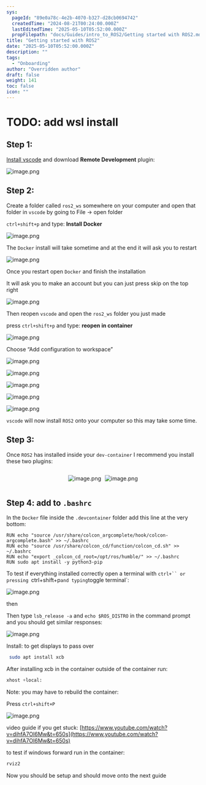```yaml
---
sys:
  pageId: "89e0a78c-4e2b-4070-b327-d28cb0694742"
  createdTime: "2024-08-21T00:24:00.000Z"
  lastEditedTime: "2025-05-10T05:52:00.000Z"
  propFilepath: "docs/Guides/intro_to_ROS2/Getting started with ROS2.md"
title: "Getting started with ROS2"
date: "2025-05-10T05:52:00.000Z"
description: ""
tags:
  - "Onboarding"
author: "Overridden author"
draft: false
weight: 141
toc: false
icon: ""
---
```


# TODO: add wsl install

## Step 1:

[Install vscode](https://code.visualstudio.com/download) and download **Remote Development** plugin:

![image.png](https://prod-files-secure.s3.us-west-2.amazonaws.com/d518164a-d88e-44d1-a4ee-3adb3bd8bce0/efb52993-1881-4a40-b95e-6f020334f022/image.png?X-Amz-Algorithm=AWS4-HMAC-SHA256&X-Amz-Content-Sha256=UNSIGNED-PAYLOAD&X-Amz-Credential=ASIAZI2LB4663PW3GOBN%2F20250621%2Fus-west-2%2Fs3%2Faws4_request&X-Amz-Date=20250621T220737Z&X-Amz-Expires=3600&X-Amz-Security-Token=IQoJb3JpZ2luX2VjEPX%2F%2F%2F%2F%2F%2F%2F%2F%2F%2FwEaCXVzLXdlc3QtMiJHMEUCIDVMO93vNzV%2FBgyDcC1NxHeSItyWz0N95Kw8TcKwNHh3AiEAoFfEBzzYf%2F6bIaJT8uL7kTuoxUA%2FCNygbopuDG25iA0qiAQI3v%2F%2F%2F%2F%2F%2F%2F%2F%2F%2FARAAGgw2Mzc0MjMxODM4MDUiDHKyktHbysNa6DlhTyrcA71KYPKDiLcO%2FFRUHFeEmRwqJS3Azlwl6YQDTlertf0LR7Se4HzgnwZB%2F9h2SYRUR3qZ%2B%2FE5%2F%2BllM2a0ylN9BirQpmwyTJ5h%2BdsWMvZYGAyJbcXbxJDpJtYI0eeWslYsO2WPD2kCqIJgZQiOsUbM2zDPeMI4pNWARYQ7ok1HQdqkCOoLbkFpVs2gZSQuFzKvOIMV8DJxi6YRExAkq8pC2i9TpX%2FeNp1mxQHgpgxL%2FM4iTi0WDCDZpcGsOemF2No8HnCu%2BlbKpwvJSBjunoHsOKwiCv%2BroygKNUTRttML4td%2Flzox1O0ZQDjJW7jHWE2T21mAU85Go3DlhbiaLS8dBMSQ051fGQLqy8rpuQd3W1WRkQE78RXsnVE65FGuUYY4kUkDtrLUlU1B%2FntC1N3K9KRuY33KFrom3%2FEd5ogmjJ%2B9gBErc3TOQ%2FJXx0vmFeVMzUsetK0DrEmcy9w%2F6Ip7tSo7d15l1annMqWY8x%2Bwy1TcoNZ9uOJ1eZZJjBZSs9xTQ7W5Pn3%2FgBx%2Bxi2LrfB3n625kXs5E%2BtRvtxnkJDCyaxzqktHoF2N4HtnUZxphdAMFEc6uPF3sxSVdZcUEAufu6xjPBUpkxX3b66Y5Mc9jHPg2%2BkEwMOpidy25N3nMICw3MIGOqUBSSwzM1w%2B88O%2F1tAie8O%2BPEcpCVZK6JYZmYgdse27blJ3gKOKyfW2l2m3fHM%2Bp15jyBOCW86EHIp6JxRVqwXoy27cUuF5w2tVBLm8stxPrsA1rA72deaXjqMrk32lcU02mfCkGk%2Bh2zRB6%2Ff9RZAJ1QyrX%2FUniMOW8saK2Q%2FxPnX4lS90IZjKLe2CLTrGuPoeSwgvCeLoNFathvDrxpYrV9qHa6Nc&X-Amz-Signature=4c6f201be58e1f4dd7f9ebd1deb1635d63775301c9e4cb0dcf5d108d54326d90&X-Amz-SignedHeaders=host&x-amz-checksum-mode=ENABLED&x-id=GetObject)

## Step 2:

Create a folder called `ros2_ws` somewhere on your computer and open that folder in `vscode` by going to File → open folder 

`ctrl+shift+p` and type: **Install Docker**

![image.png](https://prod-files-secure.s3.us-west-2.amazonaws.com/d518164a-d88e-44d1-a4ee-3adb3bd8bce0/2269dc0e-1cd5-47ff-bceb-c04ad9b2eab0/image.png?X-Amz-Algorithm=AWS4-HMAC-SHA256&X-Amz-Content-Sha256=UNSIGNED-PAYLOAD&X-Amz-Credential=ASIAZI2LB4663PW3GOBN%2F20250621%2Fus-west-2%2Fs3%2Faws4_request&X-Amz-Date=20250621T220737Z&X-Amz-Expires=3600&X-Amz-Security-Token=IQoJb3JpZ2luX2VjEPX%2F%2F%2F%2F%2F%2F%2F%2F%2F%2FwEaCXVzLXdlc3QtMiJHMEUCIDVMO93vNzV%2FBgyDcC1NxHeSItyWz0N95Kw8TcKwNHh3AiEAoFfEBzzYf%2F6bIaJT8uL7kTuoxUA%2FCNygbopuDG25iA0qiAQI3v%2F%2F%2F%2F%2F%2F%2F%2F%2F%2FARAAGgw2Mzc0MjMxODM4MDUiDHKyktHbysNa6DlhTyrcA71KYPKDiLcO%2FFRUHFeEmRwqJS3Azlwl6YQDTlertf0LR7Se4HzgnwZB%2F9h2SYRUR3qZ%2B%2FE5%2F%2BllM2a0ylN9BirQpmwyTJ5h%2BdsWMvZYGAyJbcXbxJDpJtYI0eeWslYsO2WPD2kCqIJgZQiOsUbM2zDPeMI4pNWARYQ7ok1HQdqkCOoLbkFpVs2gZSQuFzKvOIMV8DJxi6YRExAkq8pC2i9TpX%2FeNp1mxQHgpgxL%2FM4iTi0WDCDZpcGsOemF2No8HnCu%2BlbKpwvJSBjunoHsOKwiCv%2BroygKNUTRttML4td%2Flzox1O0ZQDjJW7jHWE2T21mAU85Go3DlhbiaLS8dBMSQ051fGQLqy8rpuQd3W1WRkQE78RXsnVE65FGuUYY4kUkDtrLUlU1B%2FntC1N3K9KRuY33KFrom3%2FEd5ogmjJ%2B9gBErc3TOQ%2FJXx0vmFeVMzUsetK0DrEmcy9w%2F6Ip7tSo7d15l1annMqWY8x%2Bwy1TcoNZ9uOJ1eZZJjBZSs9xTQ7W5Pn3%2FgBx%2Bxi2LrfB3n625kXs5E%2BtRvtxnkJDCyaxzqktHoF2N4HtnUZxphdAMFEc6uPF3sxSVdZcUEAufu6xjPBUpkxX3b66Y5Mc9jHPg2%2BkEwMOpidy25N3nMICw3MIGOqUBSSwzM1w%2B88O%2F1tAie8O%2BPEcpCVZK6JYZmYgdse27blJ3gKOKyfW2l2m3fHM%2Bp15jyBOCW86EHIp6JxRVqwXoy27cUuF5w2tVBLm8stxPrsA1rA72deaXjqMrk32lcU02mfCkGk%2Bh2zRB6%2Ff9RZAJ1QyrX%2FUniMOW8saK2Q%2FxPnX4lS90IZjKLe2CLTrGuPoeSwgvCeLoNFathvDrxpYrV9qHa6Nc&X-Amz-Signature=6a4461f426771a088dce1215ddcbae00939239cfff2615e2d34dafbab773a652&X-Amz-SignedHeaders=host&x-amz-checksum-mode=ENABLED&x-id=GetObject)

The `Docker` install will take sometime and at the end it will ask you to restart

![image.png](https://prod-files-secure.s3.us-west-2.amazonaws.com/d518164a-d88e-44d1-a4ee-3adb3bd8bce0/ed233f78-be33-4b1f-b89c-9c346c0e961e/image.png?X-Amz-Algorithm=AWS4-HMAC-SHA256&X-Amz-Content-Sha256=UNSIGNED-PAYLOAD&X-Amz-Credential=ASIAZI2LB4663PW3GOBN%2F20250621%2Fus-west-2%2Fs3%2Faws4_request&X-Amz-Date=20250621T220737Z&X-Amz-Expires=3600&X-Amz-Security-Token=IQoJb3JpZ2luX2VjEPX%2F%2F%2F%2F%2F%2F%2F%2F%2F%2FwEaCXVzLXdlc3QtMiJHMEUCIDVMO93vNzV%2FBgyDcC1NxHeSItyWz0N95Kw8TcKwNHh3AiEAoFfEBzzYf%2F6bIaJT8uL7kTuoxUA%2FCNygbopuDG25iA0qiAQI3v%2F%2F%2F%2F%2F%2F%2F%2F%2F%2FARAAGgw2Mzc0MjMxODM4MDUiDHKyktHbysNa6DlhTyrcA71KYPKDiLcO%2FFRUHFeEmRwqJS3Azlwl6YQDTlertf0LR7Se4HzgnwZB%2F9h2SYRUR3qZ%2B%2FE5%2F%2BllM2a0ylN9BirQpmwyTJ5h%2BdsWMvZYGAyJbcXbxJDpJtYI0eeWslYsO2WPD2kCqIJgZQiOsUbM2zDPeMI4pNWARYQ7ok1HQdqkCOoLbkFpVs2gZSQuFzKvOIMV8DJxi6YRExAkq8pC2i9TpX%2FeNp1mxQHgpgxL%2FM4iTi0WDCDZpcGsOemF2No8HnCu%2BlbKpwvJSBjunoHsOKwiCv%2BroygKNUTRttML4td%2Flzox1O0ZQDjJW7jHWE2T21mAU85Go3DlhbiaLS8dBMSQ051fGQLqy8rpuQd3W1WRkQE78RXsnVE65FGuUYY4kUkDtrLUlU1B%2FntC1N3K9KRuY33KFrom3%2FEd5ogmjJ%2B9gBErc3TOQ%2FJXx0vmFeVMzUsetK0DrEmcy9w%2F6Ip7tSo7d15l1annMqWY8x%2Bwy1TcoNZ9uOJ1eZZJjBZSs9xTQ7W5Pn3%2FgBx%2Bxi2LrfB3n625kXs5E%2BtRvtxnkJDCyaxzqktHoF2N4HtnUZxphdAMFEc6uPF3sxSVdZcUEAufu6xjPBUpkxX3b66Y5Mc9jHPg2%2BkEwMOpidy25N3nMICw3MIGOqUBSSwzM1w%2B88O%2F1tAie8O%2BPEcpCVZK6JYZmYgdse27blJ3gKOKyfW2l2m3fHM%2Bp15jyBOCW86EHIp6JxRVqwXoy27cUuF5w2tVBLm8stxPrsA1rA72deaXjqMrk32lcU02mfCkGk%2Bh2zRB6%2Ff9RZAJ1QyrX%2FUniMOW8saK2Q%2FxPnX4lS90IZjKLe2CLTrGuPoeSwgvCeLoNFathvDrxpYrV9qHa6Nc&X-Amz-Signature=6282c04eb7a45caa576508f53a0868aef0e948120fa02b4df3223ed877dd83bf&X-Amz-SignedHeaders=host&x-amz-checksum-mode=ENABLED&x-id=GetObject)

Once you restart open `Docker` and finish the installation

It will ask you to make an account but you can just press skip on the top right

![image.png](https://prod-files-secure.s3.us-west-2.amazonaws.com/d518164a-d88e-44d1-a4ee-3adb3bd8bce0/21010ad9-1659-4fd9-9f59-9932a09b2a3d/image.png?X-Amz-Algorithm=AWS4-HMAC-SHA256&X-Amz-Content-Sha256=UNSIGNED-PAYLOAD&X-Amz-Credential=ASIAZI2LB4663PW3GOBN%2F20250621%2Fus-west-2%2Fs3%2Faws4_request&X-Amz-Date=20250621T220737Z&X-Amz-Expires=3600&X-Amz-Security-Token=IQoJb3JpZ2luX2VjEPX%2F%2F%2F%2F%2F%2F%2F%2F%2F%2FwEaCXVzLXdlc3QtMiJHMEUCIDVMO93vNzV%2FBgyDcC1NxHeSItyWz0N95Kw8TcKwNHh3AiEAoFfEBzzYf%2F6bIaJT8uL7kTuoxUA%2FCNygbopuDG25iA0qiAQI3v%2F%2F%2F%2F%2F%2F%2F%2F%2F%2FARAAGgw2Mzc0MjMxODM4MDUiDHKyktHbysNa6DlhTyrcA71KYPKDiLcO%2FFRUHFeEmRwqJS3Azlwl6YQDTlertf0LR7Se4HzgnwZB%2F9h2SYRUR3qZ%2B%2FE5%2F%2BllM2a0ylN9BirQpmwyTJ5h%2BdsWMvZYGAyJbcXbxJDpJtYI0eeWslYsO2WPD2kCqIJgZQiOsUbM2zDPeMI4pNWARYQ7ok1HQdqkCOoLbkFpVs2gZSQuFzKvOIMV8DJxi6YRExAkq8pC2i9TpX%2FeNp1mxQHgpgxL%2FM4iTi0WDCDZpcGsOemF2No8HnCu%2BlbKpwvJSBjunoHsOKwiCv%2BroygKNUTRttML4td%2Flzox1O0ZQDjJW7jHWE2T21mAU85Go3DlhbiaLS8dBMSQ051fGQLqy8rpuQd3W1WRkQE78RXsnVE65FGuUYY4kUkDtrLUlU1B%2FntC1N3K9KRuY33KFrom3%2FEd5ogmjJ%2B9gBErc3TOQ%2FJXx0vmFeVMzUsetK0DrEmcy9w%2F6Ip7tSo7d15l1annMqWY8x%2Bwy1TcoNZ9uOJ1eZZJjBZSs9xTQ7W5Pn3%2FgBx%2Bxi2LrfB3n625kXs5E%2BtRvtxnkJDCyaxzqktHoF2N4HtnUZxphdAMFEc6uPF3sxSVdZcUEAufu6xjPBUpkxX3b66Y5Mc9jHPg2%2BkEwMOpidy25N3nMICw3MIGOqUBSSwzM1w%2B88O%2F1tAie8O%2BPEcpCVZK6JYZmYgdse27blJ3gKOKyfW2l2m3fHM%2Bp15jyBOCW86EHIp6JxRVqwXoy27cUuF5w2tVBLm8stxPrsA1rA72deaXjqMrk32lcU02mfCkGk%2Bh2zRB6%2Ff9RZAJ1QyrX%2FUniMOW8saK2Q%2FxPnX4lS90IZjKLe2CLTrGuPoeSwgvCeLoNFathvDrxpYrV9qHa6Nc&X-Amz-Signature=a954b6fc7f8a81ca842d370dba74637c8ea959e738cd4a0ff8d0a077da5ff4a8&X-Amz-SignedHeaders=host&x-amz-checksum-mode=ENABLED&x-id=GetObject)

Then reopen `vscode` and open the `ros2_ws` folder you just made

press `ctrl+shift+p` and type: **reopen in container**

![image.png](https://prod-files-secure.s3.us-west-2.amazonaws.com/d518164a-d88e-44d1-a4ee-3adb3bd8bce0/4e93b8c2-41ad-488c-8095-c74205196118/image.png?X-Amz-Algorithm=AWS4-HMAC-SHA256&X-Amz-Content-Sha256=UNSIGNED-PAYLOAD&X-Amz-Credential=ASIAZI2LB4663PW3GOBN%2F20250621%2Fus-west-2%2Fs3%2Faws4_request&X-Amz-Date=20250621T220737Z&X-Amz-Expires=3600&X-Amz-Security-Token=IQoJb3JpZ2luX2VjEPX%2F%2F%2F%2F%2F%2F%2F%2F%2F%2FwEaCXVzLXdlc3QtMiJHMEUCIDVMO93vNzV%2FBgyDcC1NxHeSItyWz0N95Kw8TcKwNHh3AiEAoFfEBzzYf%2F6bIaJT8uL7kTuoxUA%2FCNygbopuDG25iA0qiAQI3v%2F%2F%2F%2F%2F%2F%2F%2F%2F%2FARAAGgw2Mzc0MjMxODM4MDUiDHKyktHbysNa6DlhTyrcA71KYPKDiLcO%2FFRUHFeEmRwqJS3Azlwl6YQDTlertf0LR7Se4HzgnwZB%2F9h2SYRUR3qZ%2B%2FE5%2F%2BllM2a0ylN9BirQpmwyTJ5h%2BdsWMvZYGAyJbcXbxJDpJtYI0eeWslYsO2WPD2kCqIJgZQiOsUbM2zDPeMI4pNWARYQ7ok1HQdqkCOoLbkFpVs2gZSQuFzKvOIMV8DJxi6YRExAkq8pC2i9TpX%2FeNp1mxQHgpgxL%2FM4iTi0WDCDZpcGsOemF2No8HnCu%2BlbKpwvJSBjunoHsOKwiCv%2BroygKNUTRttML4td%2Flzox1O0ZQDjJW7jHWE2T21mAU85Go3DlhbiaLS8dBMSQ051fGQLqy8rpuQd3W1WRkQE78RXsnVE65FGuUYY4kUkDtrLUlU1B%2FntC1N3K9KRuY33KFrom3%2FEd5ogmjJ%2B9gBErc3TOQ%2FJXx0vmFeVMzUsetK0DrEmcy9w%2F6Ip7tSo7d15l1annMqWY8x%2Bwy1TcoNZ9uOJ1eZZJjBZSs9xTQ7W5Pn3%2FgBx%2Bxi2LrfB3n625kXs5E%2BtRvtxnkJDCyaxzqktHoF2N4HtnUZxphdAMFEc6uPF3sxSVdZcUEAufu6xjPBUpkxX3b66Y5Mc9jHPg2%2BkEwMOpidy25N3nMICw3MIGOqUBSSwzM1w%2B88O%2F1tAie8O%2BPEcpCVZK6JYZmYgdse27blJ3gKOKyfW2l2m3fHM%2Bp15jyBOCW86EHIp6JxRVqwXoy27cUuF5w2tVBLm8stxPrsA1rA72deaXjqMrk32lcU02mfCkGk%2Bh2zRB6%2Ff9RZAJ1QyrX%2FUniMOW8saK2Q%2FxPnX4lS90IZjKLe2CLTrGuPoeSwgvCeLoNFathvDrxpYrV9qHa6Nc&X-Amz-Signature=804749a6d03e36ae29b7677560f155316dcef56d7458844b248ef043fac3420a&X-Amz-SignedHeaders=host&x-amz-checksum-mode=ENABLED&x-id=GetObject)

Choose “Add configuration to workspace”

![image.png](https://prod-files-secure.s3.us-west-2.amazonaws.com/d518164a-d88e-44d1-a4ee-3adb3bd8bce0/9560b282-5060-4989-ba37-97e7b2c22476/image.png?X-Amz-Algorithm=AWS4-HMAC-SHA256&X-Amz-Content-Sha256=UNSIGNED-PAYLOAD&X-Amz-Credential=ASIAZI2LB4663PW3GOBN%2F20250621%2Fus-west-2%2Fs3%2Faws4_request&X-Amz-Date=20250621T220737Z&X-Amz-Expires=3600&X-Amz-Security-Token=IQoJb3JpZ2luX2VjEPX%2F%2F%2F%2F%2F%2F%2F%2F%2F%2FwEaCXVzLXdlc3QtMiJHMEUCIDVMO93vNzV%2FBgyDcC1NxHeSItyWz0N95Kw8TcKwNHh3AiEAoFfEBzzYf%2F6bIaJT8uL7kTuoxUA%2FCNygbopuDG25iA0qiAQI3v%2F%2F%2F%2F%2F%2F%2F%2F%2F%2FARAAGgw2Mzc0MjMxODM4MDUiDHKyktHbysNa6DlhTyrcA71KYPKDiLcO%2FFRUHFeEmRwqJS3Azlwl6YQDTlertf0LR7Se4HzgnwZB%2F9h2SYRUR3qZ%2B%2FE5%2F%2BllM2a0ylN9BirQpmwyTJ5h%2BdsWMvZYGAyJbcXbxJDpJtYI0eeWslYsO2WPD2kCqIJgZQiOsUbM2zDPeMI4pNWARYQ7ok1HQdqkCOoLbkFpVs2gZSQuFzKvOIMV8DJxi6YRExAkq8pC2i9TpX%2FeNp1mxQHgpgxL%2FM4iTi0WDCDZpcGsOemF2No8HnCu%2BlbKpwvJSBjunoHsOKwiCv%2BroygKNUTRttML4td%2Flzox1O0ZQDjJW7jHWE2T21mAU85Go3DlhbiaLS8dBMSQ051fGQLqy8rpuQd3W1WRkQE78RXsnVE65FGuUYY4kUkDtrLUlU1B%2FntC1N3K9KRuY33KFrom3%2FEd5ogmjJ%2B9gBErc3TOQ%2FJXx0vmFeVMzUsetK0DrEmcy9w%2F6Ip7tSo7d15l1annMqWY8x%2Bwy1TcoNZ9uOJ1eZZJjBZSs9xTQ7W5Pn3%2FgBx%2Bxi2LrfB3n625kXs5E%2BtRvtxnkJDCyaxzqktHoF2N4HtnUZxphdAMFEc6uPF3sxSVdZcUEAufu6xjPBUpkxX3b66Y5Mc9jHPg2%2BkEwMOpidy25N3nMICw3MIGOqUBSSwzM1w%2B88O%2F1tAie8O%2BPEcpCVZK6JYZmYgdse27blJ3gKOKyfW2l2m3fHM%2Bp15jyBOCW86EHIp6JxRVqwXoy27cUuF5w2tVBLm8stxPrsA1rA72deaXjqMrk32lcU02mfCkGk%2Bh2zRB6%2Ff9RZAJ1QyrX%2FUniMOW8saK2Q%2FxPnX4lS90IZjKLe2CLTrGuPoeSwgvCeLoNFathvDrxpYrV9qHa6Nc&X-Amz-Signature=2357b6695000f883ee5bc7c58e71eabdcb2102f4da7d744102b38af3be80381a&X-Amz-SignedHeaders=host&x-amz-checksum-mode=ENABLED&x-id=GetObject)

![image.png](https://prod-files-secure.s3.us-west-2.amazonaws.com/d518164a-d88e-44d1-a4ee-3adb3bd8bce0/2ee63f81-886b-48e8-a553-dc6e5eac99e4/image.png?X-Amz-Algorithm=AWS4-HMAC-SHA256&X-Amz-Content-Sha256=UNSIGNED-PAYLOAD&X-Amz-Credential=ASIAZI2LB4663PW3GOBN%2F20250621%2Fus-west-2%2Fs3%2Faws4_request&X-Amz-Date=20250621T220737Z&X-Amz-Expires=3600&X-Amz-Security-Token=IQoJb3JpZ2luX2VjEPX%2F%2F%2F%2F%2F%2F%2F%2F%2F%2FwEaCXVzLXdlc3QtMiJHMEUCIDVMO93vNzV%2FBgyDcC1NxHeSItyWz0N95Kw8TcKwNHh3AiEAoFfEBzzYf%2F6bIaJT8uL7kTuoxUA%2FCNygbopuDG25iA0qiAQI3v%2F%2F%2F%2F%2F%2F%2F%2F%2F%2FARAAGgw2Mzc0MjMxODM4MDUiDHKyktHbysNa6DlhTyrcA71KYPKDiLcO%2FFRUHFeEmRwqJS3Azlwl6YQDTlertf0LR7Se4HzgnwZB%2F9h2SYRUR3qZ%2B%2FE5%2F%2BllM2a0ylN9BirQpmwyTJ5h%2BdsWMvZYGAyJbcXbxJDpJtYI0eeWslYsO2WPD2kCqIJgZQiOsUbM2zDPeMI4pNWARYQ7ok1HQdqkCOoLbkFpVs2gZSQuFzKvOIMV8DJxi6YRExAkq8pC2i9TpX%2FeNp1mxQHgpgxL%2FM4iTi0WDCDZpcGsOemF2No8HnCu%2BlbKpwvJSBjunoHsOKwiCv%2BroygKNUTRttML4td%2Flzox1O0ZQDjJW7jHWE2T21mAU85Go3DlhbiaLS8dBMSQ051fGQLqy8rpuQd3W1WRkQE78RXsnVE65FGuUYY4kUkDtrLUlU1B%2FntC1N3K9KRuY33KFrom3%2FEd5ogmjJ%2B9gBErc3TOQ%2FJXx0vmFeVMzUsetK0DrEmcy9w%2F6Ip7tSo7d15l1annMqWY8x%2Bwy1TcoNZ9uOJ1eZZJjBZSs9xTQ7W5Pn3%2FgBx%2Bxi2LrfB3n625kXs5E%2BtRvtxnkJDCyaxzqktHoF2N4HtnUZxphdAMFEc6uPF3sxSVdZcUEAufu6xjPBUpkxX3b66Y5Mc9jHPg2%2BkEwMOpidy25N3nMICw3MIGOqUBSSwzM1w%2B88O%2F1tAie8O%2BPEcpCVZK6JYZmYgdse27blJ3gKOKyfW2l2m3fHM%2Bp15jyBOCW86EHIp6JxRVqwXoy27cUuF5w2tVBLm8stxPrsA1rA72deaXjqMrk32lcU02mfCkGk%2Bh2zRB6%2Ff9RZAJ1QyrX%2FUniMOW8saK2Q%2FxPnX4lS90IZjKLe2CLTrGuPoeSwgvCeLoNFathvDrxpYrV9qHa6Nc&X-Amz-Signature=e15e51687f7186f95adb636d4570cde02c978d560b847366b6bdc5b93394166d&X-Amz-SignedHeaders=host&x-amz-checksum-mode=ENABLED&x-id=GetObject)

![image.png](https://prod-files-secure.s3.us-west-2.amazonaws.com/d518164a-d88e-44d1-a4ee-3adb3bd8bce0/ae1580b2-b048-407e-aed9-b584224a7a04/image.png?X-Amz-Algorithm=AWS4-HMAC-SHA256&X-Amz-Content-Sha256=UNSIGNED-PAYLOAD&X-Amz-Credential=ASIAZI2LB4663PW3GOBN%2F20250621%2Fus-west-2%2Fs3%2Faws4_request&X-Amz-Date=20250621T220737Z&X-Amz-Expires=3600&X-Amz-Security-Token=IQoJb3JpZ2luX2VjEPX%2F%2F%2F%2F%2F%2F%2F%2F%2F%2FwEaCXVzLXdlc3QtMiJHMEUCIDVMO93vNzV%2FBgyDcC1NxHeSItyWz0N95Kw8TcKwNHh3AiEAoFfEBzzYf%2F6bIaJT8uL7kTuoxUA%2FCNygbopuDG25iA0qiAQI3v%2F%2F%2F%2F%2F%2F%2F%2F%2F%2FARAAGgw2Mzc0MjMxODM4MDUiDHKyktHbysNa6DlhTyrcA71KYPKDiLcO%2FFRUHFeEmRwqJS3Azlwl6YQDTlertf0LR7Se4HzgnwZB%2F9h2SYRUR3qZ%2B%2FE5%2F%2BllM2a0ylN9BirQpmwyTJ5h%2BdsWMvZYGAyJbcXbxJDpJtYI0eeWslYsO2WPD2kCqIJgZQiOsUbM2zDPeMI4pNWARYQ7ok1HQdqkCOoLbkFpVs2gZSQuFzKvOIMV8DJxi6YRExAkq8pC2i9TpX%2FeNp1mxQHgpgxL%2FM4iTi0WDCDZpcGsOemF2No8HnCu%2BlbKpwvJSBjunoHsOKwiCv%2BroygKNUTRttML4td%2Flzox1O0ZQDjJW7jHWE2T21mAU85Go3DlhbiaLS8dBMSQ051fGQLqy8rpuQd3W1WRkQE78RXsnVE65FGuUYY4kUkDtrLUlU1B%2FntC1N3K9KRuY33KFrom3%2FEd5ogmjJ%2B9gBErc3TOQ%2FJXx0vmFeVMzUsetK0DrEmcy9w%2F6Ip7tSo7d15l1annMqWY8x%2Bwy1TcoNZ9uOJ1eZZJjBZSs9xTQ7W5Pn3%2FgBx%2Bxi2LrfB3n625kXs5E%2BtRvtxnkJDCyaxzqktHoF2N4HtnUZxphdAMFEc6uPF3sxSVdZcUEAufu6xjPBUpkxX3b66Y5Mc9jHPg2%2BkEwMOpidy25N3nMICw3MIGOqUBSSwzM1w%2B88O%2F1tAie8O%2BPEcpCVZK6JYZmYgdse27blJ3gKOKyfW2l2m3fHM%2Bp15jyBOCW86EHIp6JxRVqwXoy27cUuF5w2tVBLm8stxPrsA1rA72deaXjqMrk32lcU02mfCkGk%2Bh2zRB6%2Ff9RZAJ1QyrX%2FUniMOW8saK2Q%2FxPnX4lS90IZjKLe2CLTrGuPoeSwgvCeLoNFathvDrxpYrV9qHa6Nc&X-Amz-Signature=2ec66ee668d0fe1d12527b60557010b67c06a837a161e8623e15a3656b5b6f3a&X-Amz-SignedHeaders=host&x-amz-checksum-mode=ENABLED&x-id=GetObject)

![image.png](https://prod-files-secure.s3.us-west-2.amazonaws.com/d518164a-d88e-44d1-a4ee-3adb3bd8bce0/53255b28-f75e-430f-b9e3-c0ac8577e42b/image.png?X-Amz-Algorithm=AWS4-HMAC-SHA256&X-Amz-Content-Sha256=UNSIGNED-PAYLOAD&X-Amz-Credential=ASIAZI2LB4663PW3GOBN%2F20250621%2Fus-west-2%2Fs3%2Faws4_request&X-Amz-Date=20250621T220737Z&X-Amz-Expires=3600&X-Amz-Security-Token=IQoJb3JpZ2luX2VjEPX%2F%2F%2F%2F%2F%2F%2F%2F%2F%2FwEaCXVzLXdlc3QtMiJHMEUCIDVMO93vNzV%2FBgyDcC1NxHeSItyWz0N95Kw8TcKwNHh3AiEAoFfEBzzYf%2F6bIaJT8uL7kTuoxUA%2FCNygbopuDG25iA0qiAQI3v%2F%2F%2F%2F%2F%2F%2F%2F%2F%2FARAAGgw2Mzc0MjMxODM4MDUiDHKyktHbysNa6DlhTyrcA71KYPKDiLcO%2FFRUHFeEmRwqJS3Azlwl6YQDTlertf0LR7Se4HzgnwZB%2F9h2SYRUR3qZ%2B%2FE5%2F%2BllM2a0ylN9BirQpmwyTJ5h%2BdsWMvZYGAyJbcXbxJDpJtYI0eeWslYsO2WPD2kCqIJgZQiOsUbM2zDPeMI4pNWARYQ7ok1HQdqkCOoLbkFpVs2gZSQuFzKvOIMV8DJxi6YRExAkq8pC2i9TpX%2FeNp1mxQHgpgxL%2FM4iTi0WDCDZpcGsOemF2No8HnCu%2BlbKpwvJSBjunoHsOKwiCv%2BroygKNUTRttML4td%2Flzox1O0ZQDjJW7jHWE2T21mAU85Go3DlhbiaLS8dBMSQ051fGQLqy8rpuQd3W1WRkQE78RXsnVE65FGuUYY4kUkDtrLUlU1B%2FntC1N3K9KRuY33KFrom3%2FEd5ogmjJ%2B9gBErc3TOQ%2FJXx0vmFeVMzUsetK0DrEmcy9w%2F6Ip7tSo7d15l1annMqWY8x%2Bwy1TcoNZ9uOJ1eZZJjBZSs9xTQ7W5Pn3%2FgBx%2Bxi2LrfB3n625kXs5E%2BtRvtxnkJDCyaxzqktHoF2N4HtnUZxphdAMFEc6uPF3sxSVdZcUEAufu6xjPBUpkxX3b66Y5Mc9jHPg2%2BkEwMOpidy25N3nMICw3MIGOqUBSSwzM1w%2B88O%2F1tAie8O%2BPEcpCVZK6JYZmYgdse27blJ3gKOKyfW2l2m3fHM%2Bp15jyBOCW86EHIp6JxRVqwXoy27cUuF5w2tVBLm8stxPrsA1rA72deaXjqMrk32lcU02mfCkGk%2Bh2zRB6%2Ff9RZAJ1QyrX%2FUniMOW8saK2Q%2FxPnX4lS90IZjKLe2CLTrGuPoeSwgvCeLoNFathvDrxpYrV9qHa6Nc&X-Amz-Signature=90f99a4930e605ef612bb933f61880f0186954d2422bba98d02d50c836ad9319&X-Amz-SignedHeaders=host&x-amz-checksum-mode=ENABLED&x-id=GetObject)

![image.png](https://prod-files-secure.s3.us-west-2.amazonaws.com/d518164a-d88e-44d1-a4ee-3adb3bd8bce0/7c562767-5af9-4ffb-97d1-327bcdf4ee00/image.png?X-Amz-Algorithm=AWS4-HMAC-SHA256&X-Amz-Content-Sha256=UNSIGNED-PAYLOAD&X-Amz-Credential=ASIAZI2LB4663PW3GOBN%2F20250621%2Fus-west-2%2Fs3%2Faws4_request&X-Amz-Date=20250621T220737Z&X-Amz-Expires=3600&X-Amz-Security-Token=IQoJb3JpZ2luX2VjEPX%2F%2F%2F%2F%2F%2F%2F%2F%2F%2FwEaCXVzLXdlc3QtMiJHMEUCIDVMO93vNzV%2FBgyDcC1NxHeSItyWz0N95Kw8TcKwNHh3AiEAoFfEBzzYf%2F6bIaJT8uL7kTuoxUA%2FCNygbopuDG25iA0qiAQI3v%2F%2F%2F%2F%2F%2F%2F%2F%2F%2FARAAGgw2Mzc0MjMxODM4MDUiDHKyktHbysNa6DlhTyrcA71KYPKDiLcO%2FFRUHFeEmRwqJS3Azlwl6YQDTlertf0LR7Se4HzgnwZB%2F9h2SYRUR3qZ%2B%2FE5%2F%2BllM2a0ylN9BirQpmwyTJ5h%2BdsWMvZYGAyJbcXbxJDpJtYI0eeWslYsO2WPD2kCqIJgZQiOsUbM2zDPeMI4pNWARYQ7ok1HQdqkCOoLbkFpVs2gZSQuFzKvOIMV8DJxi6YRExAkq8pC2i9TpX%2FeNp1mxQHgpgxL%2FM4iTi0WDCDZpcGsOemF2No8HnCu%2BlbKpwvJSBjunoHsOKwiCv%2BroygKNUTRttML4td%2Flzox1O0ZQDjJW7jHWE2T21mAU85Go3DlhbiaLS8dBMSQ051fGQLqy8rpuQd3W1WRkQE78RXsnVE65FGuUYY4kUkDtrLUlU1B%2FntC1N3K9KRuY33KFrom3%2FEd5ogmjJ%2B9gBErc3TOQ%2FJXx0vmFeVMzUsetK0DrEmcy9w%2F6Ip7tSo7d15l1annMqWY8x%2Bwy1TcoNZ9uOJ1eZZJjBZSs9xTQ7W5Pn3%2FgBx%2Bxi2LrfB3n625kXs5E%2BtRvtxnkJDCyaxzqktHoF2N4HtnUZxphdAMFEc6uPF3sxSVdZcUEAufu6xjPBUpkxX3b66Y5Mc9jHPg2%2BkEwMOpidy25N3nMICw3MIGOqUBSSwzM1w%2B88O%2F1tAie8O%2BPEcpCVZK6JYZmYgdse27blJ3gKOKyfW2l2m3fHM%2Bp15jyBOCW86EHIp6JxRVqwXoy27cUuF5w2tVBLm8stxPrsA1rA72deaXjqMrk32lcU02mfCkGk%2Bh2zRB6%2Ff9RZAJ1QyrX%2FUniMOW8saK2Q%2FxPnX4lS90IZjKLe2CLTrGuPoeSwgvCeLoNFathvDrxpYrV9qHa6Nc&X-Amz-Signature=22c54030fe4c63b54a9701094a661eeb4e9a177b90ed15cf4fef66a32455a29f&X-Amz-SignedHeaders=host&x-amz-checksum-mode=ENABLED&x-id=GetObject)

`vscode` will now install `ROS2` onto your computer so this may take some time.

## Step 3:

Once `ROS2` has installed inside your `dev-container` I recommend you install these two plugins:

<div style="display: flex;flex-direction: row; column-gap:10px; max-width: 630px;justify-content: center;">
<div>

![image.png](https://prod-files-secure.s3.us-west-2.amazonaws.com/d518164a-d88e-44d1-a4ee-3adb3bd8bce0/3fc3d550-5a54-4ba1-ba6b-faa01cdb7369/image.png?X-Amz-Algorithm=AWS4-HMAC-SHA256&X-Amz-Content-Sha256=UNSIGNED-PAYLOAD&X-Amz-Credential=ASIAZI2LB46627UCCNJI%2F20250621%2Fus-west-2%2Fs3%2Faws4_request&X-Amz-Date=20250621T220739Z&X-Amz-Expires=3600&X-Amz-Security-Token=IQoJb3JpZ2luX2VjEPX%2F%2F%2F%2F%2F%2F%2F%2F%2F%2FwEaCXVzLXdlc3QtMiJIMEYCIQCM%2Bxg2gozvUiTUr6zKxL%2BUkIAmN7YkFNr44ikWbgwDYgIhAJ%2B%2FsTKWdKpIV8P6oWF5YhOpVZ7LyDS%2BRxYStZeBYA0pKogECN7%2F%2F%2F%2F%2F%2F%2F%2F%2F%2FwEQABoMNjM3NDIzMTgzODA1Igx0SPK3bWPXd4vWhzIq3AOVNrjQdpijUirWKdJDJcptcqHiQvSusx6WA1eriRs4AnxXPfshraTCVYXwBMYWJk6S61aqGH7aoXCxPVnmVHK7QxtburIMKE7IVB3sNalXjNIeSWBg1%2BhUZRMkC6rDCnFgTS2zSMH6oWSCvYuIkwH0v0JKIBKZIKLdfq0RnsVJgNrSYEXV3nSexonsZRUjhYVTgIP5oV1PozgnOKpvedWGzsJqYGcP76ahK3vGBDlDoV0B82S9ktNcq55XfBVoWPpTidmcioFBx6kfyVvXztO816UYGJZzJdkPMQks3SRYmj891DTK42G6HQiQsyu%2B%2BzOYapYEUGb%2FDk%2F2iPDaAiOK2XTNsnhhxTJ7FUCx0t9BNOBf7F7ZcepjvV6%2BZjBq9kRoosai00uyDC3XTP4TzazH5afKY0T58WKewI5EvvWSpqzuBY6hGCtOYBvPpnL8RRDsiAXE8nr84AmzL7go9C3XQDqGnIqv0ZqJCoLSCkdh1%2BTZxi5lLzEKzK2BH4yIDuXBZabtvbEnZ2OABCqVTf9IA3Pl0hVCl7SyyoDpd96fV1iHuDhpnQTMxzFO1FGCh5QebeXWsNAzhqLoJTxvmOCGd4TwC%2FM1k4TSHYG2v0fkfxwhZ9Hn5TJsBplcqTCptNzCBjqkAdl6KuIR%2FfNcWeKf9BCt1pUQuaCyETscJZkTUi3gParafE7t6OPW80Xy8mji%2F6Fc88QifUze9Lp8%2Bfn8G915paCSJeeWT%2F0Xp28V9%2FsrrZ6zi6fA%2BaL91ujitgRrCOfiXsdwxfF4yzfavjh4KPTC5tOqqN4MWHPWe5xfb1kUCS0ljv%2BY1xf9DXMWGRcbTe%2BFtM9kFCMVvElmhLRj6ZtJ65RYe3UF&X-Amz-Signature=c6243c7b746c587508820ab881ab22243cb6aac26a2f5b176d8505cb81837cf0&X-Amz-SignedHeaders=host&x-amz-checksum-mode=ENABLED&x-id=GetObject)

</div>
<div>

![image.png](https://prod-files-secure.s3.us-west-2.amazonaws.com/d518164a-d88e-44d1-a4ee-3adb3bd8bce0/d994cc66-13c2-4093-a5a3-f84cf4601a82/image.png?X-Amz-Algorithm=AWS4-HMAC-SHA256&X-Amz-Content-Sha256=UNSIGNED-PAYLOAD&X-Amz-Credential=ASIAZI2LB466VDTKUW6I%2F20250621%2Fus-west-2%2Fs3%2Faws4_request&X-Amz-Date=20250621T220740Z&X-Amz-Expires=3600&X-Amz-Security-Token=IQoJb3JpZ2luX2VjEPX%2F%2F%2F%2F%2F%2F%2F%2F%2F%2FwEaCXVzLXdlc3QtMiJIMEYCIQCouA3mhvrp1Xwi2yp8UXwClyyoH2ToWeXCTdrjAppdlwIhAIxKr4wcDG8XvdxYV1rOoiir9KTkfJqZEUAlIf3E6nHwKogECN7%2F%2F%2F%2F%2F%2F%2F%2F%2F%2FwEQABoMNjM3NDIzMTgzODA1IgzlBzrZDlDFRAuylUYq3AOkPP8UMw77fETWL2oah1Dyfps917VhanuScyHkgkUumiASso1s9bDunbvAjBsU6GJWVVBpezR8yvYiRPUF%2FJtJiCJg3D9N1h8lsMe2DE6UNyuVOwHqL3ZZyglkne8dKmWhvo%2FXJ4c5zMI%2Fm4JOyGyXq02bSQXtQhcXjTvLx%2FqUbDYur9eanSPH9tf8HpcTCGo8omwtXYosduvAyPi8jtBorZRMUJtYAFURTvSurA4PdqeAOD3K0veH5KT5SG%2FX7ZAM1tZApPm6k%2B4i9qoArO2ht%2BMXqOVWiBnh2IaFhujC0x3%2Br2%2F1iyxBrr%2BwgE29Mx2K1BxTAMmrsEHdi5q2SXs4EoYYN2Wm%2BqfqgAidMqogAwXfDvT7UtC48K28jQl%2F%2FyJXED3tdIh8%2BAVR6nEekHiEI1v4qet1S9iZQgWFksY1IJXn5hsJcseLs%2BhSqqDUcOz0tTSEarhGlAaJL%2Fjh%2BNoW3iun9awsBfCzcsq2CfUf8FHTuCaaaggykuSgsm%2FLByuatwCDVdoyY8aXRkFW3aZCv9doyoaHpEvaM2uxBpKWYgbeby4jNtBiAV9koZ%2FO2aF0VgiDEDhpNEHedt4wRgtxEdOCo2NiQpmaB8hdyNWVYTjfv613jRBhUWZXbTCAsNzCBjqkAb%2Bm0Qd0iv7ilss53G0d%2FkWHt%2FfNYeiIbdq9pKXiBDafZNko%2BQQp1csiUgQHDtxK4egiZuZSfjXAo4CYZt4XtkWx50JbD9RQ2zWr54B0afvhlU4ifueYCWkr5IXIoeOy7aiSxz3YLNKUn%2B0CABZPbto3bi68Tq5w9GmPXpOEOZJ6fc3QAZu4r1oxomn7OWMSsvCQyQcR4ofxzuX%2Fduu%2FGyP8Ooaq&X-Amz-Signature=a7bfff770c142bc063b13463a4202cda0648587c3de0f8794acc053774953a75&X-Amz-SignedHeaders=host&x-amz-checksum-mode=ENABLED&x-id=GetObject)

</div>
</div>

## Step 4: add to `.bashrc`

In the `Docker` file inside the `.devcontainer` folder add this line at the very bottom: 

```docker
RUN echo "source /usr/share/colcon_argcomplete/hook/colcon-argcomplete.bash" >> ~/.bashrc
RUN echo "source /usr/share/colcon_cd/function/colcon_cd.sh" >> ~/.bashrc
RUN echo "export _colcon_cd_root=/opt/ros/humble/" >> ~/.bashrc
RUN sudo apt install -y python3-pip 
```

To test if everything installed correctly open a terminal with `ctrl+`` or pressing `ctrl+shift+p` and typing `toggle terminal`:

![image.png](https://prod-files-secure.s3.us-west-2.amazonaws.com/d518164a-d88e-44d1-a4ee-3adb3bd8bce0/6a4943d8-b04e-4c02-9a58-775f3384d1a5/image.png?X-Amz-Algorithm=AWS4-HMAC-SHA256&X-Amz-Content-Sha256=UNSIGNED-PAYLOAD&X-Amz-Credential=ASIAZI2LB4663PW3GOBN%2F20250621%2Fus-west-2%2Fs3%2Faws4_request&X-Amz-Date=20250621T220737Z&X-Amz-Expires=3600&X-Amz-Security-Token=IQoJb3JpZ2luX2VjEPX%2F%2F%2F%2F%2F%2F%2F%2F%2F%2FwEaCXVzLXdlc3QtMiJHMEUCIDVMO93vNzV%2FBgyDcC1NxHeSItyWz0N95Kw8TcKwNHh3AiEAoFfEBzzYf%2F6bIaJT8uL7kTuoxUA%2FCNygbopuDG25iA0qiAQI3v%2F%2F%2F%2F%2F%2F%2F%2F%2F%2FARAAGgw2Mzc0MjMxODM4MDUiDHKyktHbysNa6DlhTyrcA71KYPKDiLcO%2FFRUHFeEmRwqJS3Azlwl6YQDTlertf0LR7Se4HzgnwZB%2F9h2SYRUR3qZ%2B%2FE5%2F%2BllM2a0ylN9BirQpmwyTJ5h%2BdsWMvZYGAyJbcXbxJDpJtYI0eeWslYsO2WPD2kCqIJgZQiOsUbM2zDPeMI4pNWARYQ7ok1HQdqkCOoLbkFpVs2gZSQuFzKvOIMV8DJxi6YRExAkq8pC2i9TpX%2FeNp1mxQHgpgxL%2FM4iTi0WDCDZpcGsOemF2No8HnCu%2BlbKpwvJSBjunoHsOKwiCv%2BroygKNUTRttML4td%2Flzox1O0ZQDjJW7jHWE2T21mAU85Go3DlhbiaLS8dBMSQ051fGQLqy8rpuQd3W1WRkQE78RXsnVE65FGuUYY4kUkDtrLUlU1B%2FntC1N3K9KRuY33KFrom3%2FEd5ogmjJ%2B9gBErc3TOQ%2FJXx0vmFeVMzUsetK0DrEmcy9w%2F6Ip7tSo7d15l1annMqWY8x%2Bwy1TcoNZ9uOJ1eZZJjBZSs9xTQ7W5Pn3%2FgBx%2Bxi2LrfB3n625kXs5E%2BtRvtxnkJDCyaxzqktHoF2N4HtnUZxphdAMFEc6uPF3sxSVdZcUEAufu6xjPBUpkxX3b66Y5Mc9jHPg2%2BkEwMOpidy25N3nMICw3MIGOqUBSSwzM1w%2B88O%2F1tAie8O%2BPEcpCVZK6JYZmYgdse27blJ3gKOKyfW2l2m3fHM%2Bp15jyBOCW86EHIp6JxRVqwXoy27cUuF5w2tVBLm8stxPrsA1rA72deaXjqMrk32lcU02mfCkGk%2Bh2zRB6%2Ff9RZAJ1QyrX%2FUniMOW8saK2Q%2FxPnX4lS90IZjKLe2CLTrGuPoeSwgvCeLoNFathvDrxpYrV9qHa6Nc&X-Amz-Signature=4805858a617046b7d1f2ae6f5ebb5591a868601a09ba5c4d8fba2a96a7ecfef6&X-Amz-SignedHeaders=host&x-amz-checksum-mode=ENABLED&x-id=GetObject)

then 

Then type `lsb_release -a` and `echo $ROS_DISTRO` in the command prompt and you should get similar responses:

![image.png](https://prod-files-secure.s3.us-west-2.amazonaws.com/d518164a-d88e-44d1-a4ee-3adb3bd8bce0/3e635dec-a805-4e85-8b9e-d000e5b71a4e/image.png?X-Amz-Algorithm=AWS4-HMAC-SHA256&X-Amz-Content-Sha256=UNSIGNED-PAYLOAD&X-Amz-Credential=ASIAZI2LB4663PW3GOBN%2F20250621%2Fus-west-2%2Fs3%2Faws4_request&X-Amz-Date=20250621T220737Z&X-Amz-Expires=3600&X-Amz-Security-Token=IQoJb3JpZ2luX2VjEPX%2F%2F%2F%2F%2F%2F%2F%2F%2F%2FwEaCXVzLXdlc3QtMiJHMEUCIDVMO93vNzV%2FBgyDcC1NxHeSItyWz0N95Kw8TcKwNHh3AiEAoFfEBzzYf%2F6bIaJT8uL7kTuoxUA%2FCNygbopuDG25iA0qiAQI3v%2F%2F%2F%2F%2F%2F%2F%2F%2F%2FARAAGgw2Mzc0MjMxODM4MDUiDHKyktHbysNa6DlhTyrcA71KYPKDiLcO%2FFRUHFeEmRwqJS3Azlwl6YQDTlertf0LR7Se4HzgnwZB%2F9h2SYRUR3qZ%2B%2FE5%2F%2BllM2a0ylN9BirQpmwyTJ5h%2BdsWMvZYGAyJbcXbxJDpJtYI0eeWslYsO2WPD2kCqIJgZQiOsUbM2zDPeMI4pNWARYQ7ok1HQdqkCOoLbkFpVs2gZSQuFzKvOIMV8DJxi6YRExAkq8pC2i9TpX%2FeNp1mxQHgpgxL%2FM4iTi0WDCDZpcGsOemF2No8HnCu%2BlbKpwvJSBjunoHsOKwiCv%2BroygKNUTRttML4td%2Flzox1O0ZQDjJW7jHWE2T21mAU85Go3DlhbiaLS8dBMSQ051fGQLqy8rpuQd3W1WRkQE78RXsnVE65FGuUYY4kUkDtrLUlU1B%2FntC1N3K9KRuY33KFrom3%2FEd5ogmjJ%2B9gBErc3TOQ%2FJXx0vmFeVMzUsetK0DrEmcy9w%2F6Ip7tSo7d15l1annMqWY8x%2Bwy1TcoNZ9uOJ1eZZJjBZSs9xTQ7W5Pn3%2FgBx%2Bxi2LrfB3n625kXs5E%2BtRvtxnkJDCyaxzqktHoF2N4HtnUZxphdAMFEc6uPF3sxSVdZcUEAufu6xjPBUpkxX3b66Y5Mc9jHPg2%2BkEwMOpidy25N3nMICw3MIGOqUBSSwzM1w%2B88O%2F1tAie8O%2BPEcpCVZK6JYZmYgdse27blJ3gKOKyfW2l2m3fHM%2Bp15jyBOCW86EHIp6JxRVqwXoy27cUuF5w2tVBLm8stxPrsA1rA72deaXjqMrk32lcU02mfCkGk%2Bh2zRB6%2Ff9RZAJ1QyrX%2FUniMOW8saK2Q%2FxPnX4lS90IZjKLe2CLTrGuPoeSwgvCeLoNFathvDrxpYrV9qHa6Nc&X-Amz-Signature=e52c400c9b4008fb0a62b0c8c2830cbd61b2c55cbc0b6153cc55ac7218901ee4&X-Amz-SignedHeaders=host&x-amz-checksum-mode=ENABLED&x-id=GetObject)

Install:  to get displays to pass over

```bash
 sudo apt install xcb
```

After installing xcb in the container outside of the container run:

```python
xhost +local:
```

Note: you may have to rebuild the container:

Press `ctrl+shift+P`

![image.png](https://prod-files-secure.s3.us-west-2.amazonaws.com/d518164a-d88e-44d1-a4ee-3adb3bd8bce0/6c2be660-2618-4c38-9c26-53554f7a0b7b/image.png?X-Amz-Algorithm=AWS4-HMAC-SHA256&X-Amz-Content-Sha256=UNSIGNED-PAYLOAD&X-Amz-Credential=ASIAZI2LB4663PW3GOBN%2F20250621%2Fus-west-2%2Fs3%2Faws4_request&X-Amz-Date=20250621T220737Z&X-Amz-Expires=3600&X-Amz-Security-Token=IQoJb3JpZ2luX2VjEPX%2F%2F%2F%2F%2F%2F%2F%2F%2F%2FwEaCXVzLXdlc3QtMiJHMEUCIDVMO93vNzV%2FBgyDcC1NxHeSItyWz0N95Kw8TcKwNHh3AiEAoFfEBzzYf%2F6bIaJT8uL7kTuoxUA%2FCNygbopuDG25iA0qiAQI3v%2F%2F%2F%2F%2F%2F%2F%2F%2F%2FARAAGgw2Mzc0MjMxODM4MDUiDHKyktHbysNa6DlhTyrcA71KYPKDiLcO%2FFRUHFeEmRwqJS3Azlwl6YQDTlertf0LR7Se4HzgnwZB%2F9h2SYRUR3qZ%2B%2FE5%2F%2BllM2a0ylN9BirQpmwyTJ5h%2BdsWMvZYGAyJbcXbxJDpJtYI0eeWslYsO2WPD2kCqIJgZQiOsUbM2zDPeMI4pNWARYQ7ok1HQdqkCOoLbkFpVs2gZSQuFzKvOIMV8DJxi6YRExAkq8pC2i9TpX%2FeNp1mxQHgpgxL%2FM4iTi0WDCDZpcGsOemF2No8HnCu%2BlbKpwvJSBjunoHsOKwiCv%2BroygKNUTRttML4td%2Flzox1O0ZQDjJW7jHWE2T21mAU85Go3DlhbiaLS8dBMSQ051fGQLqy8rpuQd3W1WRkQE78RXsnVE65FGuUYY4kUkDtrLUlU1B%2FntC1N3K9KRuY33KFrom3%2FEd5ogmjJ%2B9gBErc3TOQ%2FJXx0vmFeVMzUsetK0DrEmcy9w%2F6Ip7tSo7d15l1annMqWY8x%2Bwy1TcoNZ9uOJ1eZZJjBZSs9xTQ7W5Pn3%2FgBx%2Bxi2LrfB3n625kXs5E%2BtRvtxnkJDCyaxzqktHoF2N4HtnUZxphdAMFEc6uPF3sxSVdZcUEAufu6xjPBUpkxX3b66Y5Mc9jHPg2%2BkEwMOpidy25N3nMICw3MIGOqUBSSwzM1w%2B88O%2F1tAie8O%2BPEcpCVZK6JYZmYgdse27blJ3gKOKyfW2l2m3fHM%2Bp15jyBOCW86EHIp6JxRVqwXoy27cUuF5w2tVBLm8stxPrsA1rA72deaXjqMrk32lcU02mfCkGk%2Bh2zRB6%2Ff9RZAJ1QyrX%2FUniMOW8saK2Q%2FxPnX4lS90IZjKLe2CLTrGuPoeSwgvCeLoNFathvDrxpYrV9qHa6Nc&X-Amz-Signature=d54a737f56ee3842820122730d94da808b64f4cfc3579d131ddfc57e1cf0454e&X-Amz-SignedHeaders=host&x-amz-checksum-mode=ENABLED&x-id=GetObject)

video guide if you get stuck: [https://www.youtube.com/watch?v=dihfA7Ol6Mw&t=650s](https://www.youtube.com/watch?v=dihfA7Ol6Mw&t=650s)

to test if windows forward run in the container:

```bash
rviz2
```

Now you should be setup and should move onto the next guide 
